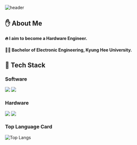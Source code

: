 <!-- ## Hi there 👋 -->

<!--
**Friday930/Friday930** is a ✨ _special_ ✨ repository because its `README.md` (this file) appears on your GitHub profile.

Here are some ideas to get you started:

- 🔭 I’m currently working on ...
- 🌱 I’m currently learning ...
- 👯 I’m looking to collaborate on ...
- 🤔 I’m looking for help with ...
- 💬 Ask me about ...
- 📫 How to reach me: ...
- 😄 Pronouns: ...
- ⚡ Fun fact: ...
-->

<!-- Header -->

![header](https://capsule-render.vercel.app/api?type=waving&color=auto&height=300&section=header&text=Good%20to%20see%20you👋&fontSize=90)

<!-- Body -->

## ✋ About Me
#### :fire: I aim to become a Hardware Engineer.
#### 👨‍🎓 Bachelor of Electronic Engineering, Kyung Hee University.

## 🧱 Tech Stack
### Software
<span>
<!-- C -->
<img src="https://img.shields.io/badge/C-A8B9CC?style=flat-square&logo=C&logoColor=white"/>
<!-- Python -->
<img src="https://img.shields.io/badge/Python-3776AB?style=flat-square&logo=Python&logoColor=white"/>
</span>

### Hardware
<span>
<!-- <img src="https://img.shields.io/badge/verilog-20232a.svg?style=for-the-badge&logo=verilog&logoColor=61DAFB" /> -->
<img src="https://img.shields.io/badge/Verilog-20232a.svg?style=for-the-badge&logoColor=61DAFB" />
<img src="https://img.shields.io/badge/SystemVerilog-20232a.svg?style=for-the-badge&logoColor=61DAFB" />
</span>

### Top Language Card
![Top Langs](https://github-readme-stats.vercel.app/api/top-langs/?username=Friday930&layout=compact)


